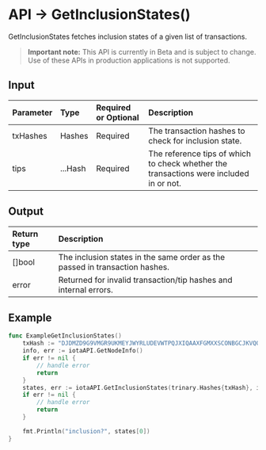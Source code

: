 # API -> GetInclusionStates()
GetInclusionStates fetches inclusion states of a given list of transactions.
> **Important note:** This API is currently in Beta and is subject to change. Use of these APIs in production applications is not supported.


## Input

| Parameter       | Type | Required or Optional | Description |
|:---------------|:--------|:--------| :--------|
| txHashes | Hashes | Required | The transaction hashes to check for inclusion state.  |
| tips | ...Hash | Required | The reference tips of which to check whether the transactions were included in or not.  |




## Output

| Return type     | Description |
|:---------------|:--------|
| []bool | The inclusion states in the same order as the passed in transaction hashes. |
| error | Returned for invalid transaction/tip hashes and internal errors. |




## Example

```go
func ExampleGetInclusionStates() 
	txHash := "DJDMZD9G9VMGR9UKMEYJWYRLUDEVWTPQJXIQAAXFGMXXSCONBGCJKVQQZPXFMVHAAPAGGBMDXESTZ9999"
	info, err := iotaAPI.GetNodeInfo()
	if err != nil {
		// handle error
		return
	}
	states, err := iotaAPI.GetInclusionStates(trinary.Hashes{txHash}, info.LatestMilestone)
	if err != nil {
		// handle error
		return
	}

	fmt.Println("inclusion?", states[0])
}

```

